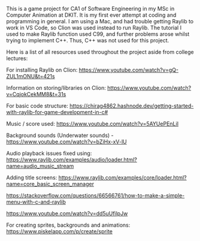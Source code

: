 This is a game project for CA1 of Software Engineering in my MSc in Computer Animation at DKIT. 
It is my first ever attempt at coding and programming in general.
I am using a Mac, and had trouble getting Raylib to work in VS Code, so Clion was used instead to run Raylib.
The tutorial I used to make Raylib function used C99, and further problems arose whilst trying to implement C++. Thus, C++ was not used for this project.

Here is a list of all resources used throughout the project aside from college lectures: 

For installing Raylib on Clion: https://www.youtube.com/watch?v=gQ-ZUL1mONU&t=421s

Information on storing/libraries on Clion: https://www.youtube.com/watch?v=CqjokCekMM8&t=31s

For basic code structure: https://chirag4862.hashnode.dev/getting-started-with-raylib-for-game-development-in-c# 

Music / score used: https://www.youtube.com/watch?v=5AYUePEnLiI

Background sounds (Underwater sounds) - https://www.youtube.com/watch?v=bZiHx-xV-lU

Audio playback issues fixed using: https://www.raylib.com/examples/audio/loader.html?name=audio_music_stream

Adding title screens: https://www.raylib.com/examples/core/loader.html?name=core_basic_screen_manager

https://stackoverflow.com/questions/66566761/how-to-make-a-simple-menu-with-c-and-raylib

https://www.youtube.com/watch?v=dd5uUfilpJw



For creating sprites, backgrounds and animations: https://www.piskelapp.com/p/create/sprite

